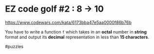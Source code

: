 # EZ code golf #2 : 8 -> 10

https://www.codewars.com/kata/6173bba47e5aa0000f86b76b

You have to write a function `f` which takes in an __octal__ number in __string__ format and output its __decimal__ representation in less than __15 characters__.

#puzzles

